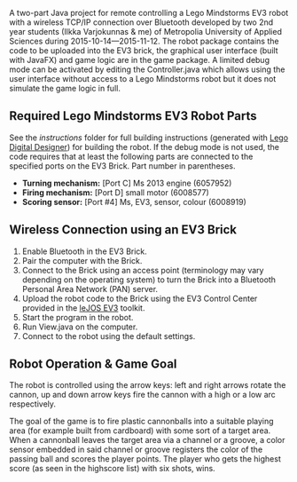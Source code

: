 A two-part Java project for remote controlling a Lego Mindstorms EV3 robot with a wireless TCP/IP connection over Bluetooth developed by two 2nd year students (Ilkka Varjokunnas & me) of Metropolia University of Applied Sciences during 2015-10-14—2015-11-12.
The robot package contains the code to be uploaded into the EV3 brick, the graphical user interface (built with JavaFX) and game logic are in the game package.
A limited debug mode can be activated by editing the Controller.java which allows using the user interface without access to a Lego Mindstorms robot but it does not simulate the game logic in full.

## Required Lego Mindstorms EV3 Robot Parts ##
See the *instructions* folder for full building instructions (generated with [Lego Digital Designer](http://ldd.lego.com/fi-fi/)) for building the robot.
If the debug mode is not used, the code requires that at least the following parts are connected to the specified ports on the EV3 Brick. Part number in parentheses.
-  **Turning mechanism:** [Port C] Ms 2013 engine (6057952)
-  **Firing mechanism:** [Port D] small motor (6008577)
-  **Scoring sensor:** [Port #4] Ms, EV3, sensor, colour (6008919)

## Wireless Connection using an EV3 Brick ##
1. Enable Bluetooth in the EV3 Brick.
2. Pair the computer with the Brick.
3. Connect to the Brick using an access point (terminology may vary depending on the operating system) to turn the Brick into a Bluetooth Personal Area Network (PAN) server.
4. Upload the robot code to the Brick using the EV3 Control Center provided in the [leJOS EV3](http://www.lejos.org/ev3.php) toolkit.
5. Start the program in the robot.
6. Run View.java on the computer.
7. Connect to the robot using the default settings.

## Robot Operation & Game Goal ##
The robot is controlled using the arrow keys:
left and right arrows rotate the cannon, up and down arrow keys fire the cannon with a high or a low arc respectively.

The goal of the game is to fire plastic cannonballs into a suitable playing area (for example built from cardboard) with some sort of a target area.
When a cannonball leaves the target area via a channel or a groove, a color sensor embedded in said channel or groove registers the color of the passing ball and scores the player points.
The player who gets the highest score (as seen in the highscore list) with six shots, wins.